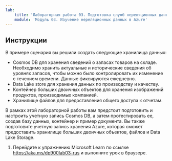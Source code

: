 ```yaml
---
lab:
    title: 'Лабораторная работа 03. Подготовка служб нереляционных данных Azure'
    module: 'Модуль 03. Изучение нереляционных данных в Azure'
---
```


## Инструкции
В примере сценария вы решили создать следующие хранилища данных:

* Cosmos DB для хранения сведений о запасах товаров на складе. Необходимо хранить актуальные и исторические сведения об уровнях запасов, чтобы можно было контролировать их изменение с течением времени. Данные фиксируются ежедневно.
* Data Lake store для хранения данных по производству и качеству.
* Контейнер больших двоичных объектов для хранения изображений продуктов, производимых компанией.
* Хранилище файлов для предоставления общего доступа к отчетам.

В рамках этой лабораторной работы вам предстоит подготовить и настроить учетную запись Cosmos DB, а затем протестировать ее, создав базу данных, контейнер и пример документа. Вы также подготовите учетную запись хранения Azure, которая сможет предоставить хранилище больших двоичных объектов, файлов и Data Lake Storage.

1.	Перейдите к упражнению Microsoft Learn по ссылке https://aka.ms/dp900lab03-rus и выполните урок в браузере. 
